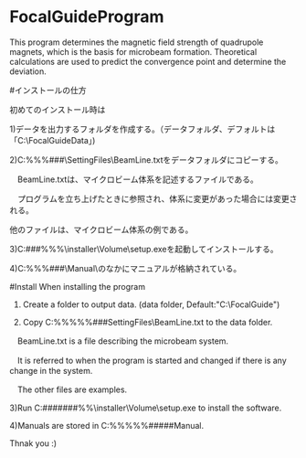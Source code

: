 # FocalGuideProgram
This program determines the magnetic field strength of quadrupole magnets, which is the basis for microbeam formation. Theoretical calculations are used to predict the convergence point and determine the deviation.

#インストールの仕方

初めてのインストール時は

1)データを出力するフォルダを作成する。（データフォルダ、デフォルトは「C:\FocalGuideData」)

2)C:\%%%\###\SettingFiles\BeamLine.txtをデータフォルダにコピーする。

　BeamLine.txtは、マイクロビーム体系を記述するファイルである。
 
　プログラムを立ち上げたときに参照され、体系に変更があった場合には変更される。
 
  他のファイルは、マイクロビーム体系の例である。
  
3)C:\###\%%%\installer\Volume\setup.exeを起動してインストールする。

4)C:\%%%\###\Manual\のなかにマニュアルが格納されている。

#Install
When installing the program
1) Create a folder to output data. (data folder, Default:"C:\FocalGuide")

3) Copy C:\%%%%%###SettingFiles\BeamLine.txt to the data folder.

　BeamLine.txt is a file describing the microbeam system.
 
　It is referred to when the program is started and changed if there is any change in the system.
 
　The other files are examples.
 
3)Run C:\#######%%\installer\Volume\setup.exe to install the software.

4)Manuals are stored in C:\%%%%%#####Manual\.


Thnak you :)
